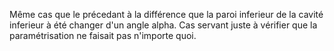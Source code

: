 Même cas que le précedant à la différence que la paroi inferieur de la cavité inferieur à été changer d'un angle alpha.
Cas servant juste à vérifier que la paramétrisation ne faisait pas n'importe quoi.
